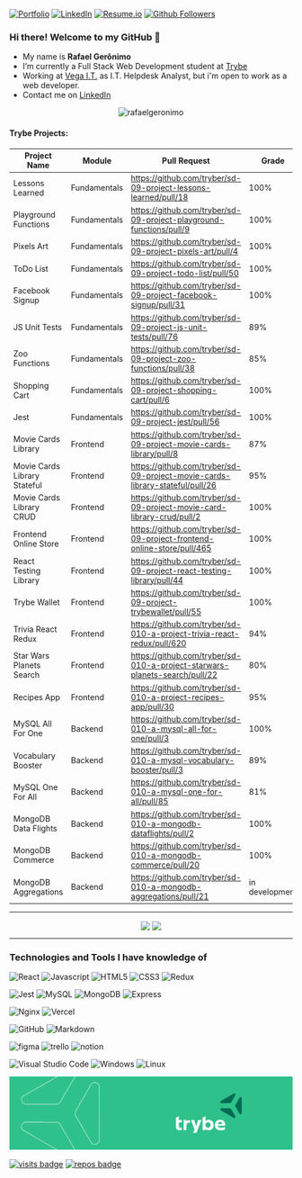 [![Portfolio][portfolio-shield]][portfolio-url]
[![LinkedIn][linkedin-shield]][linkedin-url]
[![Resume.io][resume-shield]][resume-url]
[![Github Followers][github-follow-shield]][github-follow-url]

<!--My name is Rafael Gerônimo, from Brazil and I'm working on IT area since 2006. -->
### Hi there! Welcome to my GitHub 👋

- My name is **Rafael Gerônimo**
- I’m currently a Full Stack Web Development student at [Trybe](https://www.betrybe.com/)
- Working at [Vega I.T.](https://vegait.com/) as I.T. Helpdesk Analyst, but i'm open to work as a web developer.
- Contact me on [LinkedIn](https://www.linkedin.com/in/rafaelgeronimo/)

<p align="center"><img src="https://github-readme-streak-stats.herokuapp.com/?user=rafaelgeronimo&" alt="rafaelgeronimo" /></p>

#### Trybe Projects:
|Project Name|Module|Pull Request|Grade|
|---|---|---|---|
|Lessons Learned|Fundamentals|https://github.com/tryber/sd-09-project-lessons-learned/pull/18|100%|
|Playground Functions|Fundamentals|https://github.com/tryber/sd-09-project-playground-functions/pull/9|100%|
|Pixels Art|Fundamentals|https://github.com/tryber/sd-09-project-pixels-art/pull/4|100%|
|ToDo List|Fundamentals|https://github.com/tryber/sd-09-project-todo-list/pull/50|100%|
|Facebook Signup|Fundamentals|https://github.com/tryber/sd-09-project-facebook-signup/pull/31|100%|
|JS Unit Tests|Fundamentals|https://github.com/tryber/sd-09-project-js-unit-tests/pull/76|89%|
|Zoo Functions|Fundamentals|https://github.com/tryber/sd-09-project-zoo-functions/pull/38|85%|
|Shopping Cart|Fundamentals|https://github.com/tryber/sd-09-project-shopping-cart/pull/6|100%|
|Jest|Fundamentals|https://github.com/tryber/sd-09-project-jest/pull/56|100%|
|Movie Cards Library|Frontend|https://github.com/tryber/sd-09-project-movie-cards-library/pull/8|87%|
|Movie Cards Library Stateful|Frontend|https://github.com/tryber/sd-09-project-movie-cards-library-stateful/pull/26|95%|
|Movie Cards Library CRUD|Frontend|https://github.com/tryber/sd-09-project-movie-card-library-crud/pull/2|100%|
|Frontend Online Store|Frontend|https://github.com/tryber/sd-09-project-frontend-online-store/pull/465|100%|
|React Testing Library|Frontend|https://github.com/tryber/sd-09-project-react-testing-library/pull/44|100%|
|Trybe Wallet|Frontend|https://github.com/tryber/sd-09-project-trybewallet/pull/55|100%|
|Trivia React Redux|Frontend|https://github.com/tryber/sd-010-a-project-trivia-react-redux/pull/620|94%|
|Star Wars Planets Search|Frontend|https://github.com/tryber/sd-010-a-project-starwars-planets-search/pull/22|80%|
|Recipes App|Frontend|https://github.com/tryber/sd-010-a-project-recipes-app/pull/30|95%|
|MySQL All For One|Backend|https://github.com/tryber/sd-010-a-mysql-all-for-one/pull/3|100%|
|Vocabulary Booster|Backend|https://github.com/tryber/sd-010-a-mysql-vocabulary-booster/pull/3|89%|
|MySQL One For All|Backend|https://github.com/tryber/sd-010-a-mysql-one-for-all/pull/85|81%|
|MongoDB Data Flights|Backend|https://github.com/tryber/sd-010-a-mongodb-dataflights/pull/2|100%|
|MongoDB Commerce|Backend|https://github.com/tryber/sd-010-a-mongodb-commerce/pull/20|100%|
|MongoDB Aggregations|Backend|https://github.com/tryber/sd-010-a-mongodb-aggregations/pull/21|in development|

<hr>
<p align="center">
        <img align="center" src="https://github-readme-stats.vercel.app/api?username=rafaelgeronimo&count_private=true&show_icons=true&layout=compact&title_color=161b22&icon_color=00d9ff&text_color=161b22&bg_color=fff" />
        <!--<br /><br />
        <!--
        <a href="https://wakatime.com/@rafaelgeronimo">
                <img alig="center" src="https://github-readme-stats.vercel.app/api/wakatime?username=rafaelgeronimo" />
        </a>
        -->
        <!--
</p>
<p align="center">
        -->
        <img align="center" src="https://github-readme-stats.vercel.app/api/top-langs/?username=rafaelgeronimo&show_icons=true&layout=compact&title_color=161b22&icon_color=00d9ff&text_color=161b22&bg_color=fff" /><br />
</p>
<hr>

### Technologies and Tools I have knowledge of
![React][react-shield]
![Javascript][javascript-shield]
![HTML5][html-shield]
![CSS3][css-shield]
![Redux][redux-shield]

![Jest][jest-shield]
![MySQL][mysql-shield]
![MongoDB][mongodb-shield]
![Express][express-shield]

![Nginx][nginx-shield]
![Vercel][vercel-shield]

![GitHub][github-shield]
![Markdown][markdown-shield]

![figma][figma-shield]
![trello][trello-shield]
![notion][notion-shield]

![Visual Studio Code][vscode-shield]
![Windows][windows-shield]
![Linux][linux-shield]

<img src="https://github.com/rafaelgeronimo/rafaelgeronimo/blob/master/trybe_capa.png">

[![visits badge][visits-shield]][visits-url]
[![repos badge][repos-shield]][repos-url]

<!--
<hr>
Now Playing:<br>
<p align="center">
    <a href="https://open.spotify.com/user/rafaelgeronimo_" target="_blank" title="Click to visit my Spotify profile">
        <img align="center" src="https://github-play.vercel.app/api/spotify" />
    <a>
</p>
-->

<!-- MARKDOWN LINKS & IMAGES -->
[portfolio-shield]: https://img.shields.io/badge/Website-geronimo.dev-black?style=for-the-badge
[portfolio-url]: https://geronimo.dev

[linkedin-shield]: https://img.shields.io/badge/-LinkedIn-blue?logo=Linkedin&logoColor=white&style=for-the-badge
[linkedin-url]: https://linkedin.com/in/rafaelgeronimo

[resume-shield]: https://img.shields.io/badge/my-Resume-9cf?style=for-the-badge
[resume-url]: https://resume.io/r/2IaNIsucz

[github-follow-shield]: https://img.shields.io/github/followers/rafaelgeronimo?label=follow&style=for-the-badge&logo=Github
[github-follow-url]: https://github.com/rafaelgeronimo

[javascript-shield]: https://img.shields.io/badge/javascript-%23323330.svg?style=for-the-badge&logo=javascript&logoColor=%23F7DF1E
[html-shield]: https://img.shields.io/badge/html5-%23E34F26.svg?style=for-the-badge&logo=html5&logoColor=white
[css-shield]: https://img.shields.io/badge/css3-%231572B6.svg?style=for-the-badge&logo=css3&logoColor=white
[react-shield]: https://img.shields.io/badge/react-%2320232a.svg?style=for-the-badge&logo=react&logoColor=%2361DAFB
[markdown-shield]: https://img.shields.io/badge/markdown-%23000000.svg?style=for-the-badge&logo=markdown&logoColor=white
[redux-shield]: https://img.shields.io/badge/redux-%23593d88.svg?style=for-the-badge&logo=redux&logoColor=white
[mysql-shield]: https://img.shields.io/badge/mysql-%2300f.svg?style=for-the-badge&logo=mysql&logoColor=white
[mongodb-shield]: https://img.shields.io/badge/MongoDB-%234ea94b.svg?style=for-the-badge&logo=mongodb&logoColor=white
[express-shield]: https://img.shields.io/badge/express.js-%23404d59.svg?style=for-the-badge&logo=express&logoColor=%2361DAFB
[jest-shield]: https://img.shields.io/badge/-jest-%23C21325?style=for-the-badge&logo=jest&logoColor=white
[nginx-shield]: https://img.shields.io/badge/nginx-%23009639.svg?style=for-the-badge&logo=nginx&logoColor=white
[github-shield]: https://img.shields.io/badge/github-%23121011.svg?style=for-the-badge&logo=github&logoColor=white
[vercel-shield]: https://img.shields.io/badge/vercel-%23000000.svg?style=for-the-badge&logo=vercel&logoColor=white
[vscode-shield]: https://img.shields.io/badge/VisualStudioCode-0078d7.svg?style=for-the-badge&logo=visual-studio-code&logoColor=white
[windows-shield]: https://img.shields.io/badge/Windows-0078D6?style=for-the-badge&logo=windows&logoColor=white
[linux-shield]: https://img.shields.io/badge/Linux-FCC624?style=for-the-badge&logo=linux&logoColor=black
[figma-shield]: https://img.shields.io/badge/figma-%23F24E1E.svg?style=for-the-badge&logo=figma&logoColor=white
[trello-shield]: https://img.shields.io/badge/Trello-%23026AA7.svg?style=for-the-badge&logo=Trello&logoColor=white
[notion-shield]: https://img.shields.io/badge/Notion-%23000000.svg?style=for-the-badge&logo=notion&logoColor=white



[visits-shield]: https://badges.pufler.dev/visits/rafaelgeronimo/rafaelgeronimo?logo=GitHub&label=Visits&color=blue&logoColor=white&style=for-the-badge
[visits-url]: https://github.com/rafaelgeronimo

[repos-shield]: https://badges.pufler.dev/repos/rafaelgeronimo?logo=GitHub&label=Public-Repos&color=orange&logoColor=white&style=for-the-badge
[repos-url]: https://badges.pufler.dev/repos/rafaelgeronimo
